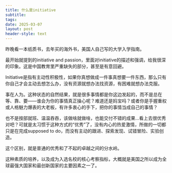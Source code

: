 ```yaml
---
title: 什么是initiative
subtitle: 
tags: 
date: 2025-03-07
layout: post
header-style: text
---
```


昨晚看一本纸质书，去年买的海外书，美国人自己写的大学入学指南。

最开始就提到的initiative and passion，里面对initiative的描述和强调，给我很深的印象。这是中国教育里严重缺失的部分，甚至是有意回避。

Initiative是指有主动性积极性，如果你真想做成一件事真想要一件东西，那么只有你自己才会主动去想怎么办，没有资源就想办法找资源，有困难就想办法克服。

事在人为。这种状态的自然结果，就是很多事情都是你这边发起的，而不是总在等、靠、要——谁会为你的事情真正操心呢？难道还是妈宝吗？或者你是手握重权或人格魅力爆表的大老板，有许多衷心的手下，把你的事情当成自己的事情？

也不是按部就班、温温吞吞，该做啥就做啥，也能交付不错的成果...看上去很优秀对吧？可就是太习惯于这种方式的“优秀”了，没有内心的热爱激情，所做的一切都只是在完成supposed to do，而没有主动的跟进、探索发现、试错冒险、实验创造。

这个区别，就是普通的优秀和了不起的卓越之间的分水岭。

这种素质的培养，以及成为入选名校的核心考察指标，大概就是美国之所以成为全球最强大国家和最创新国家的主要因素之一了。
